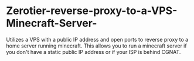 # Zerotier-reverse-proxy-to-a-VPS-Minecraft-Server-
Utilizes a VPS with a public IP address and open ports to reverse proxy to a home server running minecraft. This allows you to run a minecraft server if you don't have a static public IP address or if your ISP is behind CGNAT.
